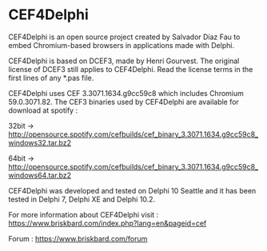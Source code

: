 # CEF4Delphi
CEF4Delphi is an open source project created by Salvador Díaz Fau to embed Chromium-based browsers in applications made with Delphi.

CEF4Delphi is based on DCEF3, made by Henri Gourvest. The original license of DCEF3 still applies to CEF4Delphi. Read the license terms in the first lines of any *.pas file.

CEF4Delphi uses CEF 3.3071.1634.g9cc59c8 which includes Chromium 59.0.3071.82. 
The CEF3 binaries used by CEF4Delphi are available for download at spotify :

  32bit -> http://opensource.spotify.com/cefbuilds/cef_binary_3.3071.1634.g9cc59c8_windows32.tar.bz2
  
  64bit -> http://opensource.spotify.com/cefbuilds/cef_binary_3.3071.1634.g9cc59c8_windows64.tar.bz2


CEF4Delphi was developed and tested on Delphi 10 Seattle and it has been tested in Delphi 7, Delphi XE and Delphi 10.2.

For more information about CEF4Delphi visit : 
  https://www.briskbard.com/index.php?lang=en&pageid=cef

Forum :
  https://www.briskbard.com/forum
